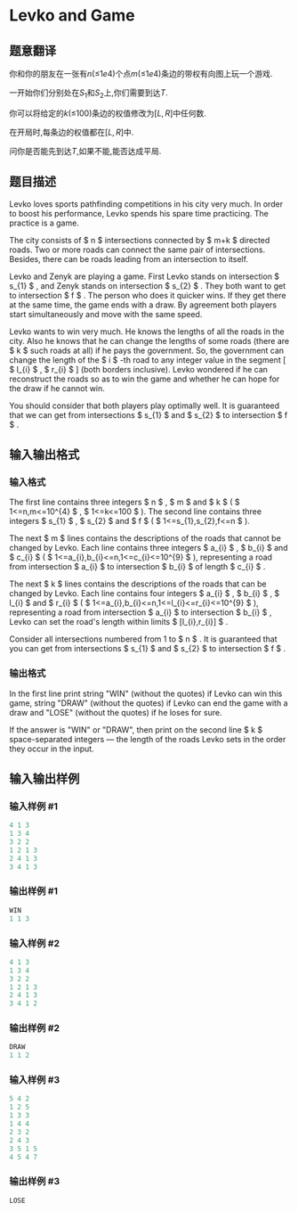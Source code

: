 # Levko and Game

## 题意翻译

你和你的朋友在一张有$n$(≤$1e4$)个点$m$(≤$1e4$)条边的带权有向图上玩一个游戏.

一开始你们分别处在$S_1$和$S_2$上,你们需要到达$T$.

你可以将给定的$k$(≤$100$)条边的权值修改为$[L,R]$中任何数.

在开局时,每条边的权值都在$[L,R]$中.

问你是否能先到达$T$,如果不能,能否达成平局.

## 题目描述

Levko loves sports pathfinding competitions in his city very much. In order to boost his performance, Levko spends his spare time practicing. The practice is a game.

The city consists of $ n $ intersections connected by $ m+k $ directed roads. Two or more roads can connect the same pair of intersections. Besides, there can be roads leading from an intersection to itself.

Levko and Zenyk are playing a game. First Levko stands on intersection $ s_{1} $ , and Zenyk stands on intersection $ s_{2} $ . They both want to get to intersection $ f $ . The person who does it quicker wins. If they get there at the same time, the game ends with a draw. By agreement both players start simultaneously and move with the same speed.

Levko wants to win very much. He knows the lengths of all the roads in the city. Also he knows that he can change the lengths of some roads (there are $ k $ such roads at all) if he pays the government. So, the government can change the length of the $ i $ -th road to any integer value in the segment \[ $ l_{i} $ , $ r_{i} $ \] (both borders inclusive). Levko wondered if he can reconstruct the roads so as to win the game and whether he can hope for the draw if he cannot win.

You should consider that both players play optimally well. It is guaranteed that we can get from intersections $ s_{1} $ and $ s_{2} $ to intersection $ f $ .

## 输入输出格式

### 输入格式

The first line contains three integers $ n $ , $ m $ and $ k $ ( $ 1<=n,m<=10^{4} $ , $ 1<=k<=100 $ ). The second line contains three integers $ s_{1} $ , $ s_{2} $ and $ f $ ( $ 1<=s_{1},s_{2},f<=n $ ).

The next $ m $ lines contains the descriptions of the roads that cannot be changed by Levko. Each line contains three integers $ a_{i} $ , $ b_{i} $ and $ c_{i} $ ( $ 1<=a_{i},b_{i}<=n,1<=c_{i}<=10^{9} $ ), representing a road from intersection $ a_{i} $ to intersection $ b_{i} $ of length $ c_{i} $ .

The next $ k $ lines contains the descriptions of the roads that can be changed by Levko. Each line contains four integers $ a_{i} $ , $ b_{i} $ , $ l_{i} $ and $ r_{i} $ ( $ 1<=a_{i},b_{i}<=n,1<=l_{i}<=r_{i}<=10^{9} $ ), representing a road from intersection $ a_{i} $ to intersection $ b_{i} $ , Levko can set the road's length within limits $ [l_{i},r_{i}] $ .

Consider all intersections numbered from 1 to $ n $ . It is guaranteed that you can get from intersections $ s_{1} $ and $ s_{2} $ to intersection $ f $ .

### 输出格式

In the first line print string "WIN" (without the quotes) if Levko can win this game, string "DRAW" (without the quotes) if Levko can end the game with a draw and "LOSE" (without the quotes) if he loses for sure.

If the answer is "WIN" or "DRAW", then print on the second line $ k $ space-separated integers — the length of the roads Levko sets in the order they occur in the input.

## 输入输出样例

### 输入样例 #1

```cpp
4 1 3
1 3 4
3 2 2
1 2 1 3
2 4 1 3
3 4 1 3

```
### 输出样例 #1

```cpp
WIN
1 1 3 
```


### 输入样例 #2

```cpp
4 1 3
1 3 4
3 2 2
1 2 1 3
2 4 1 3
3 4 1 2

```
### 输出样例 #2

```cpp
DRAW
1 1 2 
```


### 输入样例 #3

```cpp
5 4 2
1 2 5
1 3 3
1 4 4
2 3 2
2 4 3
3 5 1 5
4 5 4 7

```
### 输出样例 #3

```cpp
LOSE

```
